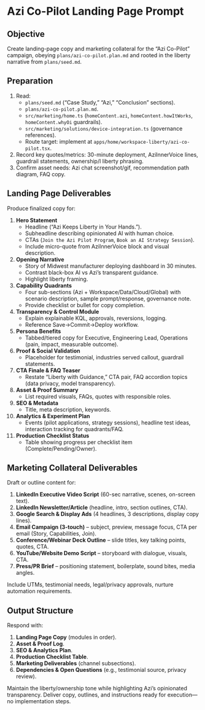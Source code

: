 # Azi Co-Pilot Landing Page Prompt

## Objective
Create landing-page copy and marketing collateral for the “Azi Co-Pilot” campaign, obeying `plans/azi-co-pilot.plan.md` and rooted in the liberty narrative from `plans/seed.md`.

## Preparation
1. Read:
   - `plans/seed.md` (“Case Study,” “Azi,” “Conclusion” sections).
   - `plans/azi-co-pilot.plan.md`.
   - `src/marketing/home.ts` (`homeContent.azi`, `homeContent.howItWorks`, `homeContent.whyOi` guardrails).
   - `src/marketing/solutions/device-integration.ts` (governance references).
   - Route target: implement at `apps/home/workspace-liberty/azi-co-pilot.tsx`.
2. Record key quotes/metrics: 30-minute deployment, AziInnerVoice lines, guardrail statements, ownership/l liberty phrasing.
3. Confirm asset needs: Azi chat screenshot/gif, recommendation path diagram, FAQ copy.

## Landing Page Deliverables
Produce finalized copy for:

1. **Hero Statement**
   - Headline (“Azi Keeps Liberty in Your Hands.”).
   - Subheadline describing opinionated AI with human choice.
   - CTAs (`Join the Azi Pilot Program`, `Book an AI Strategy Session`).
   - Include micro-quote from AziInnerVoice block and visual description.
2. **Opening Narrative**
   - Story of Midwest manufacturer deploying dashboard in 30 minutes.
   - Contrast black-box AI vs Azi’s transparent guidance.
   - Highlight liberty framing.
3. **Capability Quadrants**
   - Four sub-sections (Azi + Workspace/Data/Cloud/Global) with scenario description, sample prompt/response, governance note.
   - Provide checklist or bullet for copy completion.
4. **Transparency & Control Module**
   - Explain explainable KQL, approvals, reversions, logging.
   - Reference Save→Commit→Deploy workflow.
5. **Persona Benefits**
   - Tabbed/tiered copy for Executive, Engineering Lead, Operations (pain, impact, measurable outcome).
6. **Proof & Social Validation**
   - Placeholder for testimonial, industries served callout, guardrail statements.
7. **CTA Finale & FAQ Teaser**
   - Restate “Liberty with Guidance,” CTA pair, FAQ accordion topics (data privacy, model transparency).
8. **Asset & Proof Summary**
   - List required visuals, FAQs, quotes with responsible roles.
9. **SEO & Metadata**
   - Title, meta description, keywords.
10. **Analytics & Experiment Plan**
    - Events (pilot applications, strategy sessions), headline test ideas, interaction tracking for quadrants/FAQ.
11. **Production Checklist Status**
    - Table showing progress per checklist item (Complete/Pending/Owner).

## Marketing Collateral Deliverables
Draft or outline content for:

1. **LinkedIn Executive Video Script** (60-sec narrative, scenes, on-screen text).
2. **LinkedIn Newsletter/Article** (headline, intro, section outlines, CTA).
3. **Google Search & Display Ads** (4 headlines, 3 descriptions, display copy lines).
4. **Email Campaign (3-touch)** – subject, preview, message focus, CTA per email (Story, Capabilities, Join).
5. **Conference/Webinar Deck Outline** – slide titles, key talking points, quotes, CTA.
6. **YouTube/Website Demo Script** – storyboard with dialogue, visuals, CTA.
7. **Press/PR Brief** – positioning statement, boilerplate, sound bites, media angles.

Include UTMs, testimonial needs, legal/privacy approvals, nurture automation requirements.

## Output Structure
Respond with:
1. **Landing Page Copy** (modules in order).
2. **Asset & Proof Log**.
3. **SEO & Analytics Plan**.
4. **Production Checklist Table**.
5. **Marketing Deliverables** (channel subsections).
6. **Dependencies & Open Questions** (e.g., testimonial source, privacy review).

Maintain the liberty/ownership tone while highlighting Azi’s opinionated transparency. Deliver copy, outlines, and instructions ready for execution—no implementation steps.
